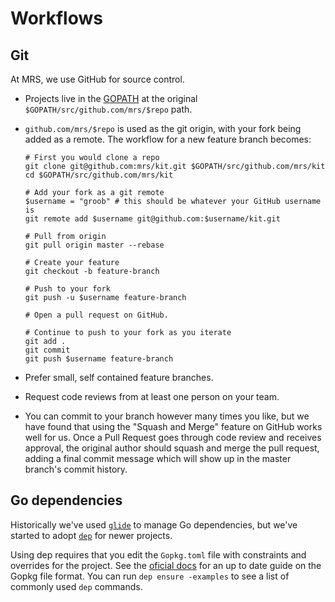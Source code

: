 # Workflows

## Git

At MRS, we use GitHub for source control.

* Projects live in the [GOPATH](https://github.com/golang/go/wiki/GOPATH) at the original `$GOPATH/src/github.com/mrs/$repo` path.
* `github.com/mrs/$repo` is used as the git origin, with your fork being added as a remote. The workflow for a new feature branch becomes:

    ```
    # First you would clone a repo
    git clone git@github.com:mrs/kit.git $GOPATH/src/github.com/mrs/kit
    cd $GOPATH/src/github.com/mrs/kit

    # Add your fork as a git remote
    $username = "groob" # this should be whatever your GitHub username is
    git remote add $username git@github.com:$username/kit.git

    # Pull from origin
    git pull origin master --rebase

    # Create your feature
    git checkout -b feature-branch

    # Push to your fork
    git push -u $username feature-branch

    # Open a pull request on GitHub.

    # Continue to push to your fork as you iterate
    git add .
    git commit
    git push $username feature-branch
    ```

* Prefer small, self contained feature branches.
* Request code reviews from at least one person on your team.
* You can commit to your branch however many times you like, but we have found that using the "Squash and Merge" feature on GitHub works well for us. Once a Pull Request goes through code review and receives approval, the original author should squash and merge the pull request, adding a final commit message which will show up in the master branch's commit history.

## Go dependencies

Historically we've used [`glide`](https://github.com/Masterminds/glide#glide-vendor-package-management-for-golang) to manage Go dependencies, but we've started to adopt [`dep`](https://github.com/golang/dep) for newer projects.

Using dep requires that you edit the `Gopkg.toml` file with constraints and overrides for the project. See the [oficial docs](https://github.com/golang/dep/blob/master/docs/Gopkg.toml.md) for an up to date guide on the Gopkg file format.
You can run `dep ensure -examples` to see a list of commonly used `dep` commands.